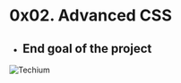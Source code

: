 # 0x02. Advanced CSS

- ## End goal of the project
![Techium](https://holbertonintranet.s3.amazonaws.com/uploads/medias/2019/10/b9a220ba79af9ede6fc5.png?X-Amz-Algorithm=AWS4-HMAC-SHA256&X-Amz-Credential=AKIARDDGGGOUWMNL5ANN%2F20210726%2Fus-east-1%2Fs3%2Faws4_request&X-Amz-Date=20210726T034348Z&X-Amz-Expires=86400&X-Amz-SignedHeaders=host&X-Amz-Signature=a286b9644d7900756d1f23c5501fab47b107c82791dcc0c404fdecd70ac5a561)